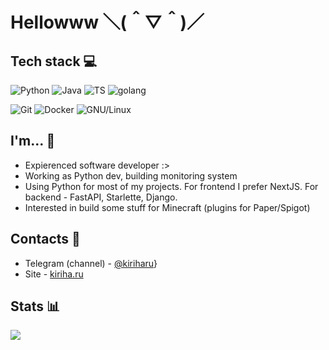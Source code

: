 # Hellowww ＼(＾▽＾)／

## Tech stack 💻
![Python](https://img.shields.io/badge/-Python-3572a5?style=flat-square&logo=python&logoColor=white) 
![Java](https://img.shields.io/badge/Java-ED8B00?style=flat-square&logo=openjdk&logoColor=white)
![TS](https://shields.io/badge/TypeScript-3178C6?logo=TypeScript&logoColor=FFF&style=flat-square)
![golang](https://img.shields.io/badge/Go-00ADD8?logo=Go&style=flat-square&logoColor=white&style=for-the-badge)

![Git](https://img.shields.io/badge/-Git-F44D27?style=flat-square&logo=git&logoColor=white) 
![Docker](https://img.shields.io/badge/-Docker-24B8EB?style=flat-square&logo=docker&logoColor=white) 
![GNU/Linux](https://img.shields.io/badge/-GNU/Linux-1793D1?style=flat-square&logo=linux&logoColor=white) 

## I'm... 👨
* Expierenced software developer :>
* Working as Python dev, building monitoring system 
* Using Python for most of my projects. For frontend I prefer NextJS. For backend - FastAPI, Starlette, Django.
* Interested in build some stuff for Minecraft (plugins for Paper/Spigot)

## Contacts 💭
* Telegram (channel) - [@kiriharu](https://t.me/kiriharu)}
* Site - [kiriha.ru](https://kiriha.ru)

## Stats 📊
<img src="https://github-readme-stats.vercel.app/api?username=kiriharu&show_icons=true&count_private=true">
